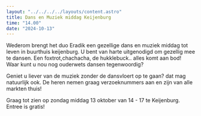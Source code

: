 ```yaml
---
layout: "../../../../layouts/content.astro"
title: Dans en Muziek middag Keijenburg
time: "14.00"
date: "2024-10-13"
---
```


Wederom brengt het duo Eradik een gezellige dans en muziek middag tot leven in buurthuis keijenburg.
U bent van harte uitgenodigd om gezellig mee te dansen. Een foxtrot,chachacha, de hukklebuck.. alles komt aan bod!
Waar kunt u nou nog ouderwets dansen tegenwoordig?

Geniet u liever van de muziek zonder de dansvloert op te gaan? dat mag natuurlijk ook.
De heren nemen graag verzoeknummers aan en zijn van alle markten thuis!

Graag tot zien op zondag middag 13 oktober van 14 - 17 te Keijenburg.
Entree is gratis!
